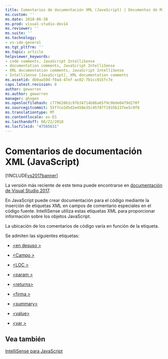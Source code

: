 ```yaml
---
title: Comentarios de documentación XML (JavaScript) | Documentos de Microsoft
ms.custom: ''
ms.date: 2018-06-30
ms.prod: visual-studio-dev14
ms.reviewer: ''
ms.suite: ''
ms.technology:
- vs-ide-general
ms.tgt_pltfrm: ''
ms.topic: article
helpviewer_keywords:
- code comments, JavaScript IntelliSense
- documentation comments, JavaScript IntelliSense
- XML documentation comments, JavaScript IntelliSense
- IntelliSense [JavaScript], XML documentation comments
ms.assetid: db0aa50d-f0a4-47ef-ac02-7b1cc015fc7e
caps.latest.revision: 8
author: gewarren
ms.author: gewarren
manager: ghogen
ms.openlocfilehash: c779620b1c97b34714b86a65f9c9bde0479d270f
ms.sourcegitcommit: 55f7ce2d5d2e458e35c45787f1935b237ee5c9f8
ms.translationtype: MT
ms.contentlocale: es-ES
ms.lasthandoff: 08/22/2018
ms.locfileid: "47565631"
---
```

# <a name="xml-documentation-comments-javascript"></a>Comentarios de documentación XML (JavaScript)
[!INCLUDE[vs2017banner](../includes/vs2017banner.md)]

La versión más reciente de este tema puede encontrarse en [documentación de Visual Studio 2017](https://docs.microsoft.com/en-us/visualstudio/).  
  
En JavaScript puede crear documentación para el código mediante la inserción de etiquetas XML en campos de comentario especiales en el código fuente. IntelliSense utiliza estas etiquetas XML para proporcionar información sobre los objetos JavaScript.  
  
 La ubicación de los comentarios de código varía en función de la etiqueta.  
  
 Se admiten las siguientes etiquetas:  
  
-   [\<en desuso >](../ide/deprecated-javascript.md)  
  
-   [\<Campo >](../ide/field-javascript.md)  
  
-   [\<LOC >](../ide/loc-javascript.md)  
  
-   [\<param >](../ide/param-javascript.md)  
  
-   [\<returns>](../ide/returns-javascript.md)  
  
-   [\<firma >](../ide/signature-javascript.md)  
  
-   [\<summary>](../ide/summary-javascript.md)  
  
-   [\<value>](../ide/value-javascript.md)  
  
-   [\<var >](../ide/var-javascript.md)  
  
## <a name="see-also"></a>Vea también  
 [IntelliSense para JavaScript](../ide/javascript-intellisense.md)



